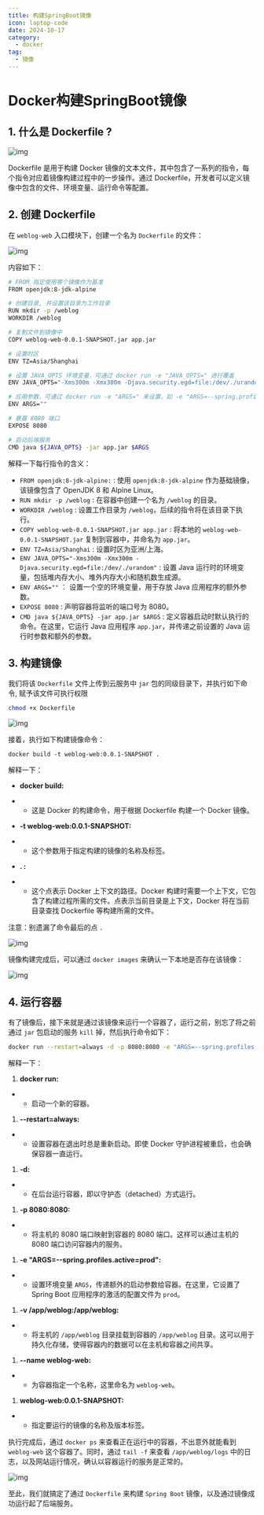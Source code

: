 ```yaml
---
title: 构建SpringBoot镜像
icon: laptop-code
date: 2024-10-17
category:
  - docker
tag:
  - 镜像
---
```

# Docker构建SpringBoot镜像

## 1. 什么是 Dockerfile ?

![img](Docker构建SpringBoot镜像.assets\202410271510023.jpeg)

Dockerfile 是用于构建 Docker 镜像的文本文件，其中包含了一系列的指令，每个指令对应着镜像构建过程中的一步操作。通过 Dockerfile，开发者可以定义镜像中包含的文件、环境变量、运行命令等配置。
<!--more-->
## 2. 创建 Dockerfile

在 `weblog-web` 入口模块下，创建一个名为 `Dockerfile` 的文件：

![img](Docker构建SpringBoot镜像.assets\202410271510987.jpeg)

内容如下：

```bash
# FROM 指定使用哪个镜像作为基准
FROM openjdk:8-jdk-alpine

# 创建目录, 并设置该目录为工作目录
RUN mkdir -p /weblog
WORKDIR /weblog

# 复制文件到镜像中
COPY weblog-web-0.0.1-SNAPSHOT.jar app.jar

# 设置时区
ENV TZ=Asia/Shanghai

# 设置 JAVA_OPTS 环境变量，可通过 docker run -e "JAVA_OPTS=" 进行覆盖
ENV JAVA_OPTS="-Xms300m -Xmx300m -Djava.security.egd=file:/dev/./urandom"

# 应用参数，可通过 docker run -e "ARGS=" 来设置，如 -e "ARGS=--spring.profiles.active=prod"
ENV ARGS=""

# 暴露 8080 端口
EXPOSE 8080

# 启动后端服务
CMD java ${JAVA_OPTS} -jar app.jar $ARGS
```

解释一下每行指令的含义：

- `FROM openjdk:8-jdk-alpine:` : 使用 `openjdk:8-jdk-alpine` 作为基础镜像，该镜像包含了 OpenJDK 8 和 Alpine Linux。
- `RUN mkdir -p /weblog` : 在容器中创建一个名为 `/weblog` 的目录。
- `WORKDIR /weblog` : 设置工作目录为 `/weblog`，后续的指令将在该目录下执行。
- `COPY weblog-web-0.0.1-SNAPSHOT.jar app.jar` : 将本地的 `weblog-web-0.0.1-SNAPSHOT.jar` 复制到容器中，并命名为 `app.jar`。
- `ENV TZ=Asia/Shanghai` : 设置时区为亚洲/上海。
- `ENV JAVA_OPTS="-Xms300m -Xmx300m -Djava.security.egd=file:/dev/./urandom"` : 设置 Java 运行时的环境变量，包括堆内存大小、堆外内存大小和随机数生成源。
- `ENV ARGS=""` ： 设置一个空的环境变量，用于存放 Java 应用程序的额外参数。
- `EXPOSE 8080` : 声明容器将监听的端口号为 8080。
- `CMD java ${JAVA_OPTS} -jar app.jar $ARGS` : 定义容器启动时默认执行的命令。在这里，它运行 Java 应用程序 `app.jar`，并传递之前设置的 Java 运行时参数和额外的参数。

## 3. 构建镜像

我们将该 `Dockerfile` 文件上传到云服务中 `jar` 包的同级目录下，并执行如下命令, 赋予该文件可执行权限

```bash
chmod +x Dockerfile
```

![img](Docker构建SpringBoot镜像.assets\202410271510390.jpeg)

接着，执行如下构建镜像命令：

```plain
docker build -t weblog-web:0.0.1-SNAPSHOT .
```

解释一下：

- **docker build:**

- - 这是 Docker 的构建命令，用于根据 Dockerfile 构建一个 Docker 镜像。

- **-t weblog-web:0.0.1-SNAPSHOT:**

- - 这个参数用于指定构建的镜像的名称及标签。

- **. :**

- - 这个点表示 Docker 上下文的路径。Docker 构建时需要一个上下文，它包含了构建过程所需的文件。点表示当前目录是上下文，Docker 将在当前目录查找 Dockerfile 等构建所需的文件。

注意：别遗漏了命令最后的点 `.`

![img](Docker构建SpringBoot镜像.assets\202410271510777.jpeg)

镜像构建完成后，可以通过 `docker images` 来确认一下本地是否存在该镜像：

![img](Docker构建SpringBoot镜像.assets\202410271510945.jpeg)

## 4. 运行容器

有了镜像后，接下来就是通过该镜像来运行一个容器了，运行之前，别忘了将之前通过 `jar` 包启动的服务 `kill` 掉，然后执行命令如下：

```bash
docker run --restart=always -d -p 8080:8080 -e "ARGS=--spring.profiles.active=prod" -v /app/weblog:/app/weblog --name weblog-web weblog-web:0.0.1-SNAPSHOT
```

解释一下：

1. **docker run:**

- - 启动一个新的容器。

1. **--restart=always:**

- - 设置容器在退出时总是重新启动。即使 Docker 守护进程被重启，也会确保容器一直运行。

1. **-d:**

- - 在后台运行容器，即以守护态（detached）方式运行。

1. **-p 8080:8080:**

- - 将主机的 8080 端口映射到容器的 8080 端口。这样可以通过主机的 8080 端口访问容器内的服务。

1. **-e "ARGS=--spring.profiles.active=prod":**

- - 设置环境变量 `ARGS`，传递额外的启动参数给容器。在这里，它设置了 Spring Boot 应用程序的激活的配置文件为 `prod`。

1. **-v /app/weblog:/app/weblog:**

- - 将主机的 `/app/weblog` 目录挂载到容器的 `/app/weblog` 目录。这可以用于持久化存储，使得容器内的数据可以在主机和容器之间共享。

1. **--name weblog-web:**

- - 为容器指定一个名称，这里命名为 `weblog-web`。

1. **weblog-web:0.0.1-SNAPSHOT:**

- - 指定要运行的镜像的名称及版本标签。

执行完成后，通过 `docker ps` 来查看正在运行中的容器，不出意外就能看到 `weblog-web` 这个容器了。同时，通过 `tail -f` 来查看 `/app/weblog/logs` 中的日志，以及网站运行情况，确认以容器运行的服务是正常的。

![img](Docker构建SpringBoot镜像.assets\202410271510883.jpeg)

至此，我们就搞定了通过 `Dockerfile` 来构建 `Spring Boot` 镜像，以及通过镜像成功运行起了后端服务。